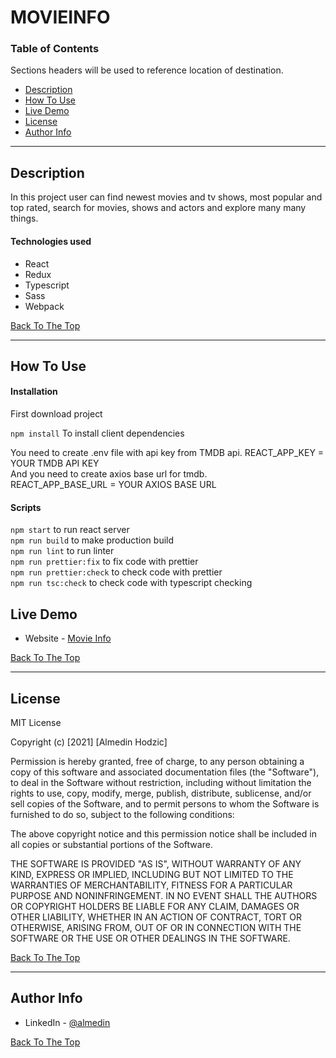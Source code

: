 # MOVIEINFO

### Table of Contents

Sections headers will be used to reference location of destination.

- [Description](#description)
- [How To Use](#how-to-use)
- [Live Demo](#live-demo)
- [License](#license)
- [Author Info](#author-info)

---

## Description

In this project user can find newest movies and tv shows, most popular and top rated, search for movies, shows and actors and explore many many things.

#### Technologies used

- React
- Redux
- Typescript
- Sass
- Webpack 

[Back To The Top](#MOVIEINFO)

---

## How To Use

#### Installation

First download project <br/>

`npm install` To install client dependencies

You need to create .env file with api key from TMDB api.
REACT_APP_KEY = YOUR TMDB API KEY <br/>
And you need to create axios base url for tmdb. <br />
REACT_APP_BASE_URL = YOUR AXIOS BASE URL

#### Scripts

`npm start` to run react server <br/>
`npm run build` to make production build <br/>
`npm run lint` to run linter <br/>
`npm run prettier:fix` to fix code with prettier <br/>
`npm run prettier:check` to check code with prettier <br/>
`npm run tsc:check` to check code with typescript checking <br/>

## Live Demo

- Website - [Movie Info](https://movie-info-app-ah.netlify.app/)

[Back To The Top](#MOVIEINFO)

---

## License

MIT License

Copyright (c) [2021] [Almedin Hodzic]

Permission is hereby granted, free of charge, to any person obtaining a copy
of this software and associated documentation files (the "Software"), to deal
in the Software without restriction, including without limitation the rights
to use, copy, modify, merge, publish, distribute, sublicense, and/or sell
copies of the Software, and to permit persons to whom the Software is
furnished to do so, subject to the following conditions:

The above copyright notice and this permission notice shall be included in all
copies or substantial portions of the Software.

THE SOFTWARE IS PROVIDED "AS IS", WITHOUT WARRANTY OF ANY KIND, EXPRESS OR
IMPLIED, INCLUDING BUT NOT LIMITED TO THE WARRANTIES OF MERCHANTABILITY,
FITNESS FOR A PARTICULAR PURPOSE AND NONINFRINGEMENT. IN NO EVENT SHALL THE
AUTHORS OR COPYRIGHT HOLDERS BE LIABLE FOR ANY CLAIM, DAMAGES OR OTHER
LIABILITY, WHETHER IN AN ACTION OF CONTRACT, TORT OR OTHERWISE, ARISING FROM,
OUT OF OR IN CONNECTION WITH THE SOFTWARE OR THE USE OR OTHER DEALINGS IN THE
SOFTWARE.

[Back To The Top](#MOVIEINFO)

---

## Author Info

- LinkedIn - [@almedin](https://www.linkedin.com/in/almedin-hodzic-171a3b203/)

[Back To The Top](#MOVIEINFO)
